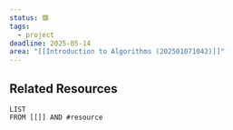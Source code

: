 ```yaml
---
status: 🟥
tags:
  - project
deadline: 2025-05-14
area: "[[Introduction to Algorithms (202501071042)]]"
---
```

## Related Resources

```dataview
LIST
FROM [[]] AND #resource
```
